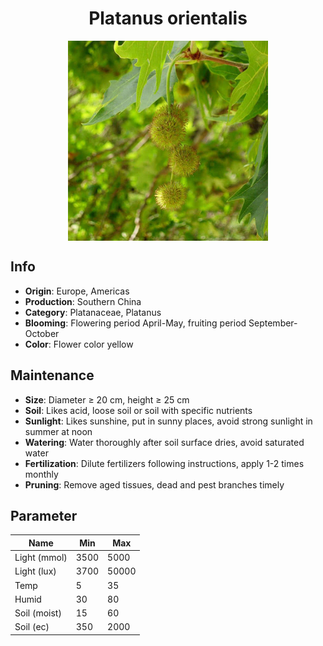 <h1 align='center'>Platanus orientalis</h1>
<p align="center">
    <img 
        align='center'
        width='320'
        src="../images/platanus orientalis.png" 
        alt='Platanus orientalis' />
</p>

## Info

 - **Origin**: Europe, Americas
 - **Production**: Southern China
 - **Category**: Platanaceae, Platanus
 - **Blooming**: Flowering period April-May, fruiting period September-October
 - **Color**: Flower color yellow

## Maintenance

 - **Size**: Diameter ≥ 20 cm, height ≥ 25 cm
 - **Soil**: Likes acid, loose soil or soil with specific nutrients
 - **Sunlight**: Likes sunshine, put in sunny places, avoid strong sunlight in summer at noon
 - **Watering**: Water thoroughly after soil surface dries, avoid saturated water
 - **Fertilization**: Dilute fertilizers following instructions, apply 1-2 times monthly
 - **Pruning**: Remove aged tissues, dead and pest branches timely

## Parameter

| Name         | Min  | Max   |
|--------------|------|-------|
| Light (mmol) | 3500 | 5000  |
| Light (lux)  | 3700 | 50000 |
| Temp         | 5    | 35    |
| Humid        | 30   | 80    |
| Soil (moist) | 15   | 60    |
| Soil (ec)    | 350  | 2000  |